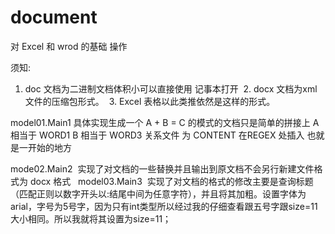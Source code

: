 # document
对 Excel 和 wrod 的基础 操作 

须知:
  1. doc  文档为二进制文档体积小可以直接使用 记事本打开
  2. docx 文档为xml文件的压缩包形式。
  3. Excel 表格以此类推依然是这样的形式。


model01.Main1
具体实现生成一个 A + B = C 的模式的文档只是简单的拼接上
A 相当于 WORD1 B 相当于 WORD3 
关系文件 为 CONTENT 在REGEX 处插入 也就是一开始的地方

mode02.Main2
  实现了对文档的一些替换并且输出到原文档不会另行新建文件格式为 docx 格式
  
model03.Main3
  实现了对文档的格式的修改主要是查询标题（匹配正则以数字开头以:结尾中间为任意字符），并且将其加粗。设置字体为arial，字号为5号字，因为只有int类型所以经过我的仔细查看跟五号字跟size=11大小相同。所以我就将其设置为size=11；
